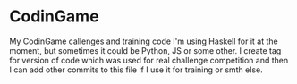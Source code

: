 CodinGame
=========

My CodinGame callenges and training code
I'm using Haskell for it at the moment, but sometimes it could be Python, JS or some other.
I create tag for version of code which was used for real challenge competition and then 
I can add other commits to this file if I use it for training or smth else.
